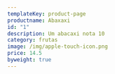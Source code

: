 ```yaml
---
templateKey: product-page
productname: Abaxaxi
id: "1"
description: Um abacaxi nota 10
category: frutas
image: /img/apple-touch-icon.png
price: 14.5
byweight: true
---
```

